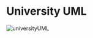 # University UML

![universityUML](https://user-images.githubusercontent.com/94961092/222977357-a28f5b7f-b1a8-4c21-9daf-d8a092ca9752.png)
